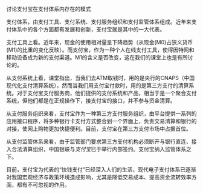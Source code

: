 讨论支付宝在支付体系内存在的模式

​	支付体系，由支付工具、支付系统、支付服务组织和支付监管体系组成。近年来支付体系中的各个方面都有发展和创新，支付宝就是其中的一大代表。



​	支付工具上看。近年来，现金的使用相对量呈下降趋势（从现金(M0)占狭义货币(M1)的比重的变化反映）。而支付宝，作为一种个人在线支付工具，使得因特网和移动设备成为新的支付渠道。M1的含义是否改变，这在我们的课堂上也是有所讨论的。



​	从支付系统上看，课堂指出，当我们去ATM取钱时，用的是央行的CNAPS（中国现代化支付清算系统），然而当我们用支付宝付款时，用的是第三方支付的清算系统。对于支付宝支付服务商，他们提供的支付系统和产品，相当于是一个聚合支付系统，但他们都是在正规操作下，接支付宝的接口，并不参与资金清算。



​	从支付服务组织来看，支付宝作为一种第三方支付服务组织，由平台提供一系列的应用接口程序，将多种银行卡支付方式整合到一个界面上，负责交易清算和银行的对接，使网上购物更加快捷便利。目前，支付宝在第三方支付市场中占据首位。



​	从支付监管体系来看，由于监管部门要求第三方支付机构必须断开与银行直连、接入合法清算组织，中国银联与*支付宝*已于举行内部签约。支付宝纳入监管体系之下。



​	目前，支付宝为代表的“快钱支付”已经深入人们的生活，现代电子支付体系已逐渐对我国宏观经济与政策环境造成影响，尤其是降低交易成本、提高资金流转效率方面，都有不可忽视的作用。